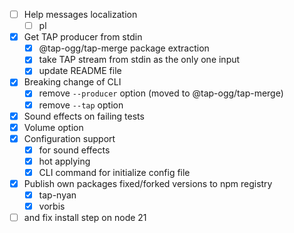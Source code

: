 - [ ] Help messages localization
  - [ ] pl
- [x] Get TAP producer from stdin
  - [x] @tap-ogg/tap-merge package extraction
  - [x] take TAP stream from stdin as the only one input
  - [x] update README file
- [x] Breaking change of CLI
  - [x] remove `--producer` option (moved to @tap-ogg/tap-merge)
  - [x] remove `--tap` option
- [x] Sound effects on failing tests
- [x] Volume option
- [x] Configuration support
  - [x] for sound effects
  - [x] hot applying
  - [x] CLI command for initialize config file
- [x] Publish own packages fixed/forked versions to npm registry
  - [x] tap-nyan
  - [x] vorbis

- [ ] and fix install step on node 21

